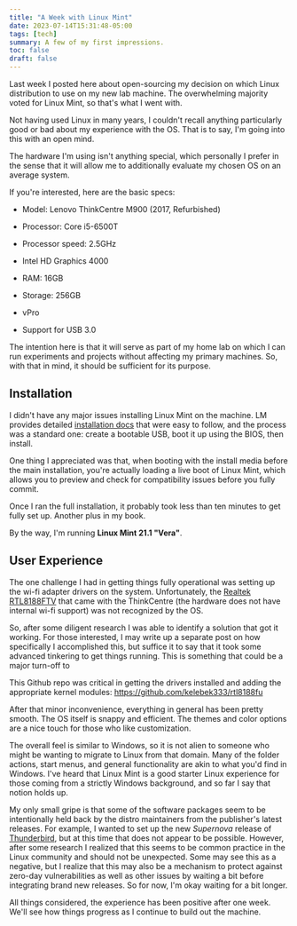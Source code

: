 ```yaml
---
title: "A Week with Linux Mint"
date: 2023-07-14T15:31:48-05:00
tags: [tech]
summary: A few of my first impressions.
toc: false
draft: false
---
```


Last week I posted here about open-sourcing my decision on which Linux distribution to use on my new lab machine. The overwhelming majority voted for Linux Mint, so that's what I went with.

Not having used Linux in many years, I couldn't recall anything particularly good or bad about my experience with the OS. That is to say, I'm going into this with an open mind.

The hardware I'm using isn't anything special, which personally I prefer in the sense that it will allow me to additionally evaluate my chosen OS on an average system.

If you're interested, here are the basic specs:

- Model: Lenovo ThinkCentre M900 (2017, Refurbished)

- Processor: Core i5-6500T

- Processor speed: 2.5GHz

- Intel HD Graphics 4000

- RAM: 16GB

- Storage: 256GB

- vPro

- Support for USB 3.0

The intention here is that it will serve as part of my home lab on which I can run experiments and projects without affecting my primary machines. So, with that in mind, it should be sufficient for its purpose.

## Installation

I didn't have any major issues installing Linux Mint on the machine. LM provides detailed [installation docs](https://linuxmint-installation-guide.readthedocs.io/en/latest/) that were easy to follow, and the process was a standard one: create a bootable USB, boot it up using the BIOS, then install.

One thing I appreciated was that, when booting with the install media before the main installation, you're actually loading a live boot of Linux Mint, which allows you to preview and check for compatibility issues before you fully commit.

Once I ran the full installation, it probably took less than ten minutes to get fully set up. Another plus in my book.

By the way, I'm running __Linux Mint 21.1 "Vera"__.

## User Experience

The one challenge I had in getting things fully operational was setting up the wi-fi adapter drivers on the system. Unfortunately, the [Realtek RTL8188FTV](https://www.realtek.com/en/products/communications-network-ics/item/rtl8188ftv) that came with the ThinkCentre (the hardware does not have internal wi-fi support) was not recognized by the OS.

So, after some diligent research I was able to identify a solution that got it working. For those interested, I may write up a separate post on how specifically I accomplished this, but suffice it to say that it took some advanced tinkering to get things running. This is something that could be a major turn-off to 

This Github repo was critical in getting the drivers installed and adding the appropriate kernel modules: https://github.com/kelebek333/rtl8188fu

After that minor inconvenience, everything in general has been pretty smooth. The OS itself is snappy and efficient. The themes and color options are a nice touch for those who like customization.

The overall feel is similar to Windows, so it is not alien to someone who might be wanting to migrate to Linux from that domain. Many of the folder actions, start menus, and general functionality are akin to what you'd find in Windows. I've heard that Linux Mint is a good starter Linux experience for those coming from a strictly Windows background, and so far I say that notion holds up.

My only small gripe is that some of the software packages seem to be intentionally held back by the distro maintainers from the publisher's latest releases. For example, I wanted to set up the new *Supernova* release of [Thunderbird](https://www.thunderbird.net/en-US/), but at this time that does not appear to be possible. However, after some research I realized that this seems to be common practice in the Linux community and should not be unexpected. Some may see this as a negative, but I realize that this may also be a mechanism to protect against zero-day vulnerabilities as well as other issues by waiting a bit before integrating brand new releases. So for now, I'm okay waiting for a bit longer.

All things considered, the experience has been positive after one week. We'll see how things progress as I continue to build out the machine.